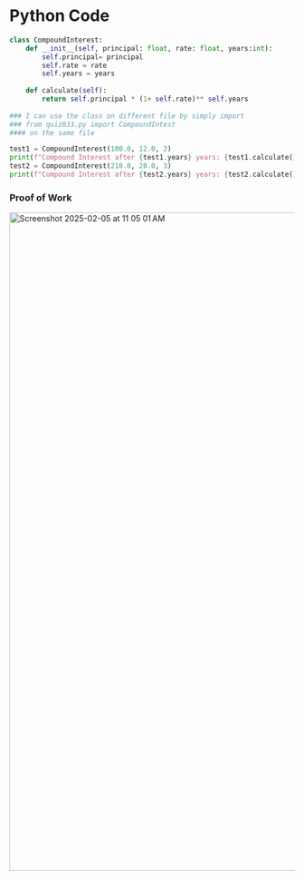 # Python Code
```.py
class CompoundInterest:
    def __init__(self, principal: float, rate: float, years:int):
        self.principal= principal
        self.rate = rate
        self.years = years
        
    def calculate(self):
        return self.principal * (1+ self.rate)** self.years
        
### I can use the class on different file by simply import 
### from quiz033.py import CompoundIntest
#### on the same file

test1 = CompoundInterest(100.0, 12.0, 2)
print(f"Compound Interest after {test1.years} years: {test1.calculate():.2f}")
test2 = CompoundInterest(210.0, 20.0, 3)
print(f"Compound Interest after {test2.years} years: {test2.calculate():.2f}")

```
### Proof of Work
<img width="1161" alt="Screenshot 2025-02-05 at 11 05 01 AM" src="https://github.com/user-attachments/assets/c6344e11-4651-4bbc-b786-c807bfd1e13f" />
